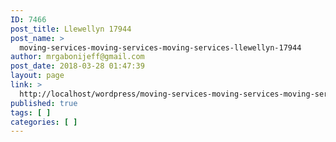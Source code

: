 ```yaml
---
ID: 7466
post_title: Llewellyn 17944
post_name: >
  moving-services-moving-services-moving-services-llewellyn-17944
author: mrgabonijeff@gmail.com
post_date: 2018-03-28 01:47:39
layout: page
link: >
  http://localhost/wordpress/moving-services-moving-services-moving-services-llewellyn-17944/
published: true
tags: [ ]
categories: [ ]
---
```

